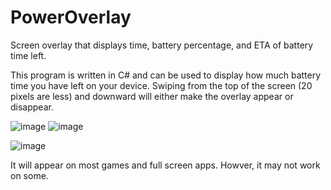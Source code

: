 # PowerOverlay
Screen overlay that displays time, battery percentage, and ETA of battery time left. 

This program is written in C# and can be used to display how much battery time you have left on your device. Swiping from the top of the screen (20 pixels are less) and downward will either make the overlay appear or disappear. 

![image](https://github.com/djware/PowerOverlay/assets/85318457/9581343b-a2c5-4fcc-9b7a-10253e96c972)
![image](https://github.com/djware/PowerOverlay/assets/85318457/df4db609-00fd-411c-b391-43a318e240fc)

![image](https://github.com/djware/PowerOverlay/assets/85318457/b52af806-f251-4d35-9a73-f9d2fb7a1dbc)


It will appear on most games and full screen apps. Howver, it may not work on some. 
